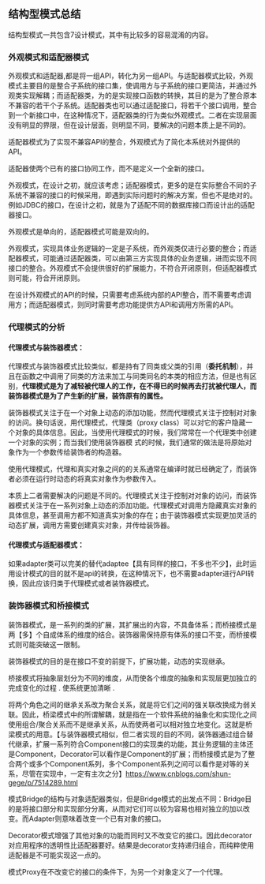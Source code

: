 ## 结构型模式总结

结构型模式一共包含7设计模式，其中有比较多的容易混淆的内容。

### 外观模式和适配器模式

外观模式和适配器,都是将一组API，转化为另一组API。与适配器模式比较，外观模式主要目的是整合子系统的接口集，使调用方与子系统的接口更简洁，并通过外观类实现解耦；而适配器类，为的是实现接口函数的转换，其目的是为了整合原本不兼容的若干个子系统。适配器类也可以通过适配接口，将若干个接口调用，整合到一个新接口中，在这种情况下，适配器类的行为类似外观模式。二者在实现层面没有明显的界限，但在设计层面，则明显不同，要解决的问题本质上是不同的。

适配器模式为了实现不兼容API的整合，外观模式为了简化本系统对外提供的API。

适配器使两个已有的接口协同工作，而不是定义一个全新的接口。

外观模式，在设计之初，就应该考虑；适配器模式，更多的是在实际整合不同的子系统不兼容的接口的时候采用，即遇到实际问题时的解决方案，但也不是绝对的。例如JDBC的接口，在设计之初，就是为了适配不同的数据库接口而设计出的适配器接口。

外观模式是单向的，适配器模式可能是双向的。

外观模式，实现具体业务逻辑的一定是子系统，而外观类仅进行必要的整合；而适配器模式，可能通过适配器类，可以由第三方实现具体的业务逻辑，进而实现不同接口的整合。外观模式不会提供很好的扩展能力，不符合开闭原则，但适配器模式则可能，符合开闭原则。

在设计外观模式的API的时候，只需要考虑系统内部的API整合，而不需要考虑调用方；而适配器模式，则同时需要考虑功能提供方API和调用方所需的API。

### 代理模式的分析

#### **代理模式与装饰器模式：**

代理模式与装饰器模式比较类似，都是持有了同类或父类的引用（**委托机制**），并且在函数之中调用了同类的方法来加工与同类同名的本类的相应方法，但是也有区别，**代理模式是为了减轻被代理人的工作，在不得已的时候再去打扰被代理人，而装饰器模式是为了产生新的扩展，装饰原有的属性。**

装饰器模式关注于在一个对象上动态的添加功能，然而代理模式关注于控制对对象的访问。换句话说，用代理模式，代理类（proxy class）可以对它的客户隐藏一个对象的具体信息。因此，当使用代理模式的时候，我们常常在一个代理类中创建一个对象的实例；而当我们使用装饰器模 式的时候，我们通常的做法是将原始对象作为一个参数传给装饰者的构造器。

使用代理模式，代理和真实对象之间的的关系通常在编译时就已经确定了，而装饰者必须在运行时动态的将真实对象作为参数传入。

本质上二者需要解决的问题是不同的。代理模式关注于控制对对象的访问，而装饰器模式关注于在一系列对象上动态的添加功能。代理模式对调用方隐藏真实对象的具体信息，甚至调用方都不知道真实对象的存在；由于装饰器模式实现更加灵活的动态扩展，调用方需要创建真实对象，并传给装饰器。

#### **代理模式与适配器模式：**

如果adapter类可以完美的替代adaptee【具有同样的接口，不多也不少】，此时运用设计模式的目的就不是api的转换，在这种情况下，也不需要adapter进行API转换，因此应该归类于代理模式或者装饰器模式。

### 装饰器模式和桥接模式

装饰器模式，是一系列的类的扩展，其扩展出的内容，不具备体系；而桥接模式是两【多】个自成体系的维度的结合。装饰器需保持原有体系的接口不变，而桥接模式则可能突破这一限制。

装饰器模式的目的是在接口不变的前提下，扩展功能，动态的实现继承。

桥接模式将抽象层划分为不同的维度，从而使各个维度的抽象和实现层更加独立的完成变化的过程 . 使系统更加清晰 .

将两个角色之间的继承关系改为聚合关系，就是将它们之间的强关联改换成为弱关联。因此，桥梁模式中的所谓解耦，就是指在一个软件系统的抽象化和实现化之间使用组合/聚合关系而不是继承关系，从而使两者可以相对独立地变化。这就是桥梁模式的用意。【与装饰器模式相似，但二者实现的目的不同，装饰器通过组合替代继承，扩展一系列符合Component接口的实现类的功能，其业务逻辑的主体还是Component，Decorator可以看作是Component的扩展；而桥接模式是为了整合两个或多个Component系列，多个Component系列之间可以看作是对等的关系，尽管在实现中，一定有主次之分】https://www.cnblogs.com/shun-gege/p/7514289.html



模式Bridge的结构与对象适配器类似，但是Bridge模式的出发点不同：Bridge目的是将接口部分和实现部分分离，从而对它们可以较为容易也相对独立的加以改变。而Adapter则意味着改变一个已有对象的接口。

Decorator模式增强了其他对象的功能而同时又不改变它的接口。因此decorator对应用程序的透明性比适配器要好。结果是decorator支持递归组合，而纯粹使用适配器是不可能实现这一点的。

模式Proxy在不改变它的接口的条件下，为另一个对象定义了一个代理。